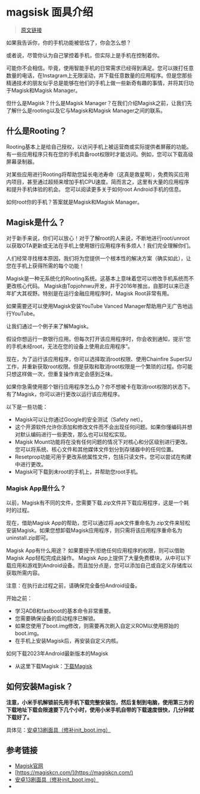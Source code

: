 # magsisk 面具介绍

> [原文链接](https://magiskmanager.com/)

如果我告诉你，你的手机功能被低估了，你会怎么想？

或者说，尽管你认为自己掌控着手机，但实际上是手机在控制着你。

可能你不会相信。毕竟，使用智能手机的日常需求已经得到满足。您可以拨打任意数量的电话，在Instagram上无限滚动，并下载任意数量的应用程序。但是您那些精通技术的朋友似乎总是能够在他们的手机上做一些新奇有趣的事情，并将其归功于Magisk和Magisk Manager。

但什么是Magisk？什么是Magisk Manager？在我们介绍Magisk之前，让我们先了解什么是rooting以及它与Magisk和Magisk Manager之间的联系。

## 什么是Rooting？
Rooting基本上是给自己授权，以访问手机上被运营商或实际提供者屏蔽的功能。有一些应用程序只有在您的手机具备root权限时才能访问。例如，您可以下载高级屏幕录制器。

对某些应用进行Rooting将帮助您延长电池寿命（这真是救星啊），免费购买应用内项目，甚至通过超频来增加手机CPU速度。简而言之，这里有大量的应用程序和提升手机体验的机会。 您可以阅读更多关于如何root Android手机的信息。

如何root你的手机？答案就是Magisk和Magisk Manager。

## Magisk是什么？
对于新手来说，你们可以放心！对于了解root的人来说，不断地进行root/unroot以获取OTA更新或无法在手机上使用银行应用程序有多烦人！我们完全理解你们。

人们经常寻找根本原因，我们将为您提供一个根本性的解决方案（确实如此），让您在手机上获得所需的每个功能！

Magisk是一种无系统化的Rooting系统。这基本上意味着您可以修改手机系统而不更改核心代码。 Magisk由Topjohnwu开发，并于2016年推出，自那时以来已逐年扩大其视野。特别是在运行金融应用程序时，Magisk Root非常有用。

如果需要还可以使用Magisk安装YouTube Vanced Manager帮助用户无广告地运行YouTube。

让我们通过一个例子来了解Magisk。

假设你想运行一款银行应用。但每次打开该应用程序时，你会收到通知，提示“您的手机未经root，无法在您的设备上使用此应用程序”。

现在，为了运行该应用程序，你可以选择取消root权限、使用Chainfire SuperSU工作，并重新获取root权限。但是获取和取消root权限是一个繁琐的过程。你可能只想这样做一次，但重复操作肯定会感到乏味。

如果你急需使用那个银行应用程序怎么办？你不想被卡在取消root权限的状态下。有了Magisk，你可以进行更改以运行该应用程序。

以下是一些功能：

- Magisk可以让你通过Google的安全测试（Safety net）。
- 这个开源软件允许你添加和修改文件而不会出现任何问题。如果你懂编码并想对默认编码进行一些更改，那么也可以轻松实现。
- Magisk Mount功能将在没有任何问题的情况下对核心和分区级别进行更改。您可以将系统、核心文件和其他媒体文件划分到存储器中的任何位置。
- Resetprop功能可用于更改系统属性文件，包括只读文件。您可以尝试在构建中进行更改。
- Magisk可下载到未root的手机上，并帮助您root手机。

### Magisk App是什么？
以前，Magisk有不同的文件，您需要下载.zip文件并下载应用程序，这是一个耗时的过程。

现在，借助Magisk App的帮助，您可以通过将.apk文件重命名为.zip文件来轻松安装Magisk。如果您想卸载Magisk应用程序，则只需将该应用程序重命名为uninstall.zip即可。

Magisk App有什么用途？
如果要授予/拒绝任何应用程序的权限，则可以借助Magisk App轻松完成此操作。 Magisk App上提供了大量免费模块，从中可以下载应用和游戏到Android设备。而且加分点是，您可以添加自己或自定义存储库以获取所需内容。

注意：在执行此过程之前，请确保完全备份Android设备。

开始之前：
- 学习ADB和fastboot的基本命令非常重要。
- 您需要确保设备的启动程序已解锁。
- 如果您使用了boot.img修改，则需要再次刷入自定义ROM以使用原始的boot.img。
- 在手机上安装Magisk后，再安装自定义内核。

如何下载2023年Android最新版本的Magisk
- 从这里下载Magisk：[下载Magisk](https://magiskmanager.com/downloading-magisk-manager)


## 如何安装Magisk？

**注意，小米手机解锁前先用手机下载完整安装包，然后复制到电脑，使用第三方的下载地址下载会限速要下几个小时，使用小米手机自带的下载速度很快，几分钟就下载好了。**

具体见：[安卓13刷面具（修补init_boot.img）](https://magiskcn.com/init-boot-magisk)



## 参考链接

- [Magisk官网](https://magiskmanager.com/)
- [https://magiskcn.com/](https://magiskcn.com/)
- [安卓13刷面具（修补init_boot.img）](https://magiskcn.com/init-boot-magisk)
- 